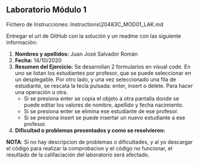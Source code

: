 ## Laboratorio Módulo 1

Fichero de Instrucciones: Instructions\20483C_MOD01_LAK.md

Entregar el url de GitHub con la solución y un readme con las siguiente información:

1. **Nombres y apellidos:** Juan José Salvador Román
2. **Fecha:** 14/10/2020
3. **Resumen del Ejercicio:** 
	Se desarrollan 2 formularios en visual code. En uno se listan los estudiantes por profesor, que se puede seleccionar en un desplegable. 
	Por otro lado, y una vez seleccionado una fila de estudiante, se rescata la tecla pulsada: enter, insert o delete. Para hacer una operación u otra. 
	- Si se presiona enter se copia el objeto a otra pantalla donde se puede editar los valores de nombre, apellido y fecha nacimiento.
	- Si se presiona enter se elimina ese estudiante de ese profesor.
	- Si se presiona insert se puede insertar un nuevo estudiante a ese profesor.
4. **Dificultad o problemas presentados y como se resolvieron:** 


**NOTA**: Si no hay descripcion de problemas o dificultades, y al yo descargar el código para realizar la comprobacion y el código no funcionar, el resultado de la califaciación del laboratorio será afectado.
